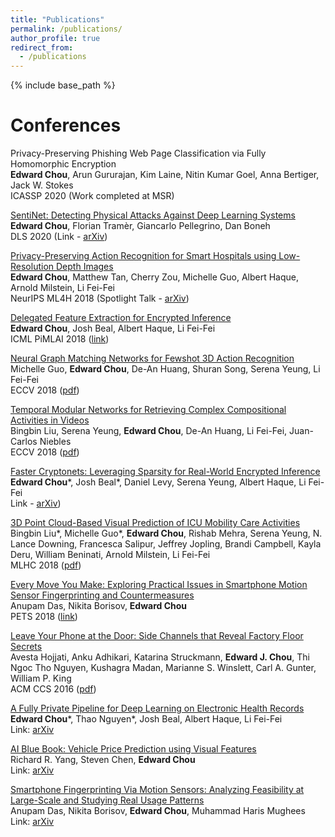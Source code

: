 ```yaml
---
title: "Publications"
permalink: /publications/
author_profile: true
redirect_from:
  - /publications
---
```


{% include base_path %}

Conferences
======

Privacy-Preserving Phishing Web Page Classification via Fully Homomorphic Encryption
<br/>
**Edward Chou**, Arun Gururajan, Kim Laine, Nitin Kumar Goel, Anna Bertiger, Jack W. Stokes
<br/>
ICASSP 2020 (Work completed at MSR)

[SentiNet: Detecting Physical Attacks Against Deep Learning Systems](/publication/SnP_Sentinet)
<br/>
**Edward Chou**, Florian Tramèr, Giancarlo Pellegrino, Dan Boneh
<br/>
DLS 2020 (Link - [arXiv](http://arxiv.org/abs/1812.00292))

[Privacy-Preserving Action Recognition for Smart Hospitals using Low-Resolution Depth Images](/publication/NIPS_ML4H_LowRes)
<br/>
**Edward Chou**, Matthew Tan, Cherry Zou, Michelle Guo, Albert Haque, Arnold Milstein, Li Fei-Fei
<br/>
NeurIPS ML4H 2018 (Spotlight Talk - [arXiv](https://arxiv.org/abs/1811.09950))

[Delegated Feature Extraction for Encrypted Inference](/publication/ICML_PiMLAI_DFE)
<br/>
**Edward Chou**, Josh Beal, Albert Haque, Li Fei-Fei
<br/>
ICML PiMLAI 2018 ([link](https://pimlai.github.io/pimlai18/))

[Neural Graph Matching Networks for Fewshot 3D Action Recognition](/publication/ECCV_Fewshot)
<br/>
Michelle Guo, **Edward Chou**, De-An Huang, Shuran Song, Serena Yeung, Li Fei-Fei
<br/>
ECCV 2018 ([pdf](http://openaccess.thecvf.com/content_ECCV_2018/papers/Michelle_Guo_Neural_Graph_Matching_ECCV_2018_paper.pdf))

[Temporal Modular Networks for Retrieving Complex Compositional Activities in Videos](/publication/ECCV_Temporal)
<br/>
Bingbin Liu, Serena Yeung, **Edward Chou**, De-An Huang, Li Fei-Fei, Juan-Carlos Niebles 
<br/>
ECCV 2018 ([pdf](http://svl.stanford.edu/assets/papers/liu2018eccv.pdf))

[Faster Cryptonets: Leveraging Sparsity for Real-World Encrypted Inference](/publication/SnP_Cryptonet)
<br/>
**Edward Chou**\*, Josh Beal\*, Daniel Levy, Serena Yeung, Albert Haque, Li Fei-Fei
<br/>
Link - [arXiv](https://arxiv.org/abs/1811.09953))

[3D Point Cloud-Based Visual Prediction of ICU Mobility Care Activities](/publication/MLHC_ICU)
<br/>
Bingbin Liu\*, Michelle Guo\*, **Edward Chou**, Rishab Mehra, Serena Yeung, N. Lance Downing, Francesca Salipur, Jeffrey Jopling, Brandi Campbell, Kayla Deru, William Beninati, Arnold Milstein, Li Fei-Fei
<br/>
MLHC 2018 ([pdf](https://static1.squarespace.com/static/59d5ac1780bd5ef9c396eda6/t/5b7372b240ec9a45a9542d2e/1534292660078/10.pdf))

[Every Move You Make: Exploring Practical Issues in Smartphone Motion Sensor Fingerprinting and Countermeasures](/publication/PETS_Fingerprinting)
<br/>
Anupam Das, Nikita Borisov, **Edward Chou**
<br/>
PETS 2018 ([link](https://content.sciendo.com/view/journals/popets/2018/1/article-p88.xml))

[Leave Your Phone at the Door: Side Channels that Reveal Factory Floor Secrets](/publication/CCS_3DPrinter)
<br/>
Avesta Hojjati, Anku Adhikari, Katarina Struckmann, **Edward J. Chou**, Thi Ngoc Tho Nguyen, Kushagra Madan, Marianne S. Winslett, Carl A. Gunter, William P. King
<br/>
ACM CCS 2016 ([pdf](http://seclab.illinois.edu/wp-content/uploads/2016/10/CCS_2016___3D_Printer.pdf))

[A Fully Private Pipeline for Deep Learning on Electronic Health Records](/publication/manuscript_pipeline)
<br/>
**Edward Chou**\*, Thao Nguyen\*, Josh Beal, Albert Haque, Li Fei-Fei
<br/>
Link: [arXiv](https://arxiv.org/abs/1811.09951)

[AI Blue Book: Vehicle Price Prediction using Visual Features](/publication/manuscript_bluebook)
<br/>
Richard R. Yang, Steven Chen, **Edward Chou**
<br/>
Link: [arXiv](https://arxiv.org/abs/1803.11227)

[Smartphone Fingerprinting Via Motion Sensors: Analyzing Feasibility at Large-Scale and Studying Real Usage Patterns](/publication/manuscript_fingerprinting)
<br/>
Anupam Das, Nikita Borisov, **Edward Chou**, Muhammad Haris Mughees
<br/>
Link: [arXiv](https://arxiv.org/abs/1605.08763)

<!---
{% if author.googlescholar %} You can also find my articles on my Google Scholar profile. {% endif %}

{% include base_path %}

{% for post in site.publications reversed %}
  {% include archive-single.html %}
{% endfor %}
-->
